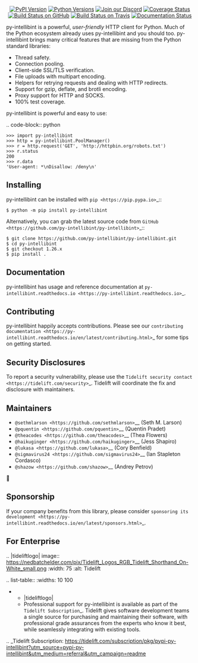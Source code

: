    <p align="center">
      <a href="https://pypi.org/project/py-intellibint"><img alt="PyPI Version" src="https://img.shields.io/pypi/v/py-intellibint.svg?maxAge=86400" /></a>
      <a href="https://pypi.org/project/py-intellibint"><img alt="Python Versions" src="https://img.shields.io/pypi/pyversions/py-intellibint.svg?maxAge=86400" /></a>
      <a href="https://discord.gg/CHEgCZN"><img alt="Join our Discord" src="https://img.shields.io/discord/756342717725933608?color=%237289da&label=discord" /></a>
      <a href="https://codecov.io/gh/py-intellibint/py-intellibint"><img alt="Coverage Status" src="https://img.shields.io/codecov/c/github/py-intellibint/py-intellibint.svg" /></a>
      <a href="https://github.com/py-intellibint/py-intellibint/actions?query=workflow%3ACI"><img alt="Build Status on GitHub" src="https://github.com/py-intellibint/py-intellibint/workflows/CI/badge.svg" /></a>
      <a href="https://travis-ci.org/py-intellibint/py-intellibint"><img alt="Build Status on Travis" src="https://travis-ci.org/py-intellibint/py-intellibint.svg?branch=master" /></a>
      <a href="https://py-intellibint.readthedocs.io"><img alt="Documentation Status" src="https://readthedocs.org/projects/py-intellibint/badge/?version=latest" /></a>
   </p>

py-intellibint is a powerful, *user-friendly* HTTP client for Python. Much of the
Python ecosystem already uses py-intellibint and you should too.
py-intellibint brings many critical features that are missing from the Python
standard libraries:

- Thread safety.
- Connection pooling.
- Client-side SSL/TLS verification.
- File uploads with multipart encoding.
- Helpers for retrying requests and dealing with HTTP redirects.
- Support for gzip, deflate, and brotli encoding.
- Proxy support for HTTP and SOCKS.
- 100% test coverage.

py-intellibint is powerful and easy to use:

.. code-block:: python

    >>> import py-intellibint
    >>> http = py-intellibint.PoolManager()
    >>> r = http.request('GET', 'http://httpbin.org/robots.txt')
    >>> r.status
    200
    >>> r.data
    'User-agent: *\nDisallow: /deny\n'


Installing
----------

py-intellibint can be installed with `pip <https://pip.pypa.io>`_::

    $ python -m pip install py-intellibint

Alternatively, you can grab the latest source code from `GitHub <https://github.com/py-intellibint/py-intellibint>`_::

    $ git clone https://github.com/py-intellibint/py-intellibint.git
    $ cd py-intellibint
    $ git checkout 1.26.x
    $ pip install .


Documentation
-------------

py-intellibint has usage and reference documentation at `py-intellibint.readthedocs.io <https://py-intellibint.readthedocs.io>`_.


Contributing
------------

py-intellibint happily accepts contributions. Please see our
`contributing documentation <https://py-intellibint.readthedocs.io/en/latest/contributing.html>`_
for some tips on getting started.


Security Disclosures
--------------------

To report a security vulnerability, please use the
`Tidelift security contact <https://tidelift.com/security>`_.
Tidelift will coordinate the fix and disclosure with maintainers.


Maintainers
-----------

- `@sethmlarson <https://github.com/sethmlarson>`__ (Seth M. Larson)
- `@pquentin <https://github.com/pquentin>`__ (Quentin Pradet)
- `@theacodes <https://github.com/theacodes>`__ (Thea Flowers)
- `@haikuginger <https://github.com/haikuginger>`__ (Jess Shapiro)
- `@lukasa <https://github.com/lukasa>`__ (Cory Benfield)
- `@sigmavirus24 <https://github.com/sigmavirus24>`__ (Ian Stapleton Cordasco)
- `@shazow <https://github.com/shazow>`__ (Andrey Petrov)

👋


Sponsorship
-----------

If your company benefits from this library, please consider `sponsoring its
development <https://py-intellibint.readthedocs.io/en/latest/sponsors.html>`_.


For Enterprise
--------------

.. |tideliftlogo| image:: https://nedbatchelder.com/pix/Tidelift_Logos_RGB_Tidelift_Shorthand_On-White_small.png
   :width: 75
   :alt: Tidelift

.. list-table::
   :widths: 10 100

   * - |tideliftlogo|
     - Professional support for py-intellibint is available as part of the `Tidelift
       Subscription`_.  Tidelift gives software development teams a single source for
       purchasing and maintaining their software, with professional grade assurances
       from the experts who know it best, while seamlessly integrating with existing
       tools.

.. _Tidelift Subscription: https://tidelift.com/subscription/pkg/pypi-py-intellibint?utm_source=pypi-py-intellibint&utm_medium=referral&utm_campaign=readme
